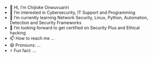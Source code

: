 - 👋 Hi, I’m Chijioke Onwuvuariri
- 👀 I’m interested in Cybersecurity, IT Support and Programming
- 🌱 I’m currently learning Network Security, Linux, Python, Automation, Detection and Security Frameworks
- 💞️ I’m looking forward to get certified on Security Plus and Ethical hacking
- 📫 How to reach me ...
- 😄 Pronouns: ...
- ⚡ Fun fact: ...

<!---
cjayking/cjayking is a ✨ special ✨ repository because its `README.md` (this file) appears on your GitHub profile.
You can click the Preview link to take a look at your changes.
--->
